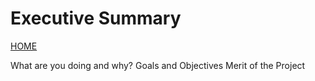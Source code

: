 # Executive Summary
[HOME](https://github.com/adamspanier/Distributed-Systems-Security)

What are you doing and why?
Goals and Objectives
Merit of the Project
